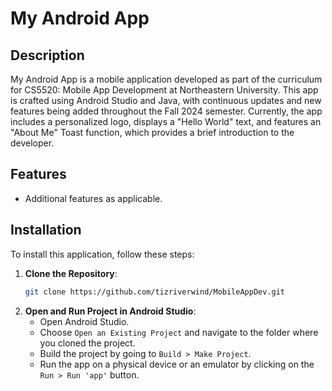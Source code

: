 
# My Android App

## Description
My Android App is a mobile application developed as part of the curriculum for CS5520: Mobile App Development at Northeastern University. 
This app is crafted using Android Studio and Java, with continuous updates and new features being added throughout the Fall 2024 semester. Currently, the app includes a personalized logo, displays a "Hello World" text, and features an "About Me" Toast function, which provides a brief introduction to the developer.

## Features

- Additional features as applicable.

## Installation
To install this application, follow these steps:

1. **Clone the Repository**:
   ```bash
   git clone https://github.com/tizriverwind/MobileAppDev.git
   ```
2. **Open and Run Project in Android Studio**:
    - Open Android Studio.
    - Choose `Open an Existing Project` and navigate to the folder where you cloned the project.
    - Build the project by going to `Build > Make Project`.
    - Run the app on a physical device or an emulator by clicking on the `Run > Run 'app'` button.
